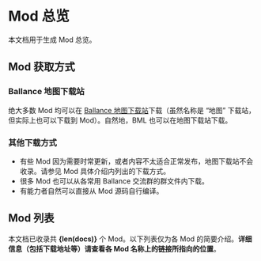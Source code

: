# Mod 总览

本文档用于生成 Mod 总览。

## Mod 获取方式

### Ballance 地图下载站

绝大多数 Mod 均可以在 [Ballance 地图下载站](http://ballancemaps.ysepan.com)下载（虽然名称是 “地图” 下载站，但实际上也可以下载到 Mod）。自然地，BML 也可以在地图下载站下载。

### 其他下载方式

- 有些 Mod 因为需要时常更新，或者内容不太适合正常发布，地图下载站不会收录。请参见 Mod 具体介绍内列出的下载方式。
- 很多 Mod 也可以从各常用 Ballance 交流群的群文件内下载。
- 有能力者自然可以直接从 Mod 源码自行编译。

## Mod 列表

本文档已收录共 **{len(docs)}** 个 Mod。以下列表仅为各 Mod 的简要介绍。**详细信息（包括下载地址等）请查看各 Mod 名称上的链接所指向的位置**。
